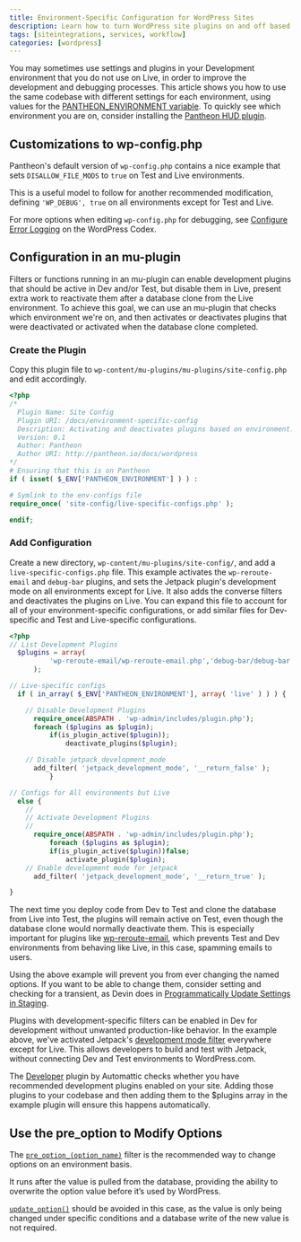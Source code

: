 ```yaml
---
title: Environment-Specific Configuration for WordPress Sites
description: Learn how to turn WordPress site plugins on and off based on the environment they are running on.
tags: [siteintegrations, services, workflow]
categories: [wordpress]
---
```

You may sometimes use settings and plugins in your Development environment that you do not use on Live, in order to improve the development and debugging processes. This article shows you how to use the same codebase with different settings for each environment, using values for the [PANTHEON_ENVIRONMENT variable](/docs/read-environment-config/).
To quickly see which environment you are on, consider installing the [Pantheon HUD plugin](https://wordpress.org/plugins/pantheon-hud/).

## Customizations to wp-config.php

Pantheon's default version of `wp-config.php` contains a nice example that sets `DISALLOW_FILE_MODS` to `true` on Test and Live environments.
<script src="//gist-it.appspot.com/https://github.com/pantheon-systems/wordpress/blob/master/wp-config.php?footer=minimal&slice=88:91"></script>

This is a useful model to follow for another recommended modification, defining `'WP_DEBUG', true` on all environments except for Test and Live.
<script src="//gist-it.appspot.com/https://github.com/pantheon-systems/pantheon-settings-examples/blob/master/wordpress/wp_debug_dev.wp-config.php?footer=minimal"></script>

For more options when editing `wp-config.php` for debugging, see [Configure Error Logging](https://codex.wordpress.org/Editing_wp-config.php#Configure_Error_Logging) on the WordPress Codex.

## Configuration in an mu-plugin
Filters or functions running in an mu-plugin can enable development plugins that should be active in Dev and/or Test, but disable them in Live, present extra work to reactivate them after a database clone from the Live environment. To achieve this goal, we can use an mu-plugin that checks which environment we're on, and then activates or deactivates plugins that were deactivated or activated when the database clone completed.

### Create the Plugin

Copy this plugin file to `wp-content/mu-plugins/mu-plugins/site-config.php` and edit accordingly.

```php
<?php
/*
  Plugin Name: Site Config
  Plugin URI: /docs/environment-specific-config
  Description: Activating and deactivates plugins based on environment.
  Version: 0.1
  Author: Pantheon
  Author URI: http://pantheon.io/docs/wordpress
*/
# Ensuring that this is on Pantheon
if ( isset( $_ENV['PANTHEON_ENVIRONMENT'] ) ) :

# Symlink to the env-configs file
require_once( 'site-config/live-specific-configs.php' );

endif;

```

### Add Configuration
Create a new directory, `wp-content/mu-plugins/site-config/`, and add a `live-specific-configs.php` file. This example activates the `wp-reroute-email` and `debug-bar` plugins, and sets the Jetpack plugin's development mode on all environments except for Live. It also adds the converse filters and deactivates the plugins on Live. You can expand this file to account for all of your environment-specific configurations, or add similar files for Dev-specific and Test and Live-specific configurations.

```php
<?php
// List Development Plugins
  $plugins = array(
          'wp-reroute-email/wp-reroute-email.php','debug-bar/debug-bar.php','developer/developer.php'
      );

// Live-specific configs
  if ( in_array( $_ENV['PANTHEON_ENVIRONMENT'], array( 'live' ) ) ) {

    // Disable Development Plugins
      require_once(ABSPATH . 'wp-admin/includes/plugin.php');
      foreach ($plugins as $plugin);
          if(is_plugin_active($plugin));
              deactivate_plugins($plugin);

    // Disable jetpack_development_mode
      add_filter( 'jetpack_development_mode', '__return_false' );
          }

// Configs for All environments but Live
  else {
    //
    // Activate Development Plugins
    //
      require_once(ABSPATH . 'wp-admin/includes/plugin.php');
          foreach ($plugins as $plugin);
          if(is_plugin_active($plugin))false;
              activate_plugin($plugin);
    // Enable development mode for jetpack
      add_filter( 'jetpack_development_mode', '__return_true' );

}

```

The next time you deploy code from Dev to Test and clone the database from Live into Test, the plugins will remain active on Test, even though the database clone would normally deactivate them. This is especially important for plugins like [wp-reroute-email](https://wordpress.org/plugins/wp-reroute-email/), which prevents Test and Dev environments from behaving like Live, in this case, spamming emails to users.

Using the above example will prevent you from ever changing the named options. If you want to be able to change them, consider setting and checking for a transient, as Devin does in [Programmatically Update Settings in Staging](http://wptheming.com/2015/08/programmatically-update-staging-settings/).

Plugins with development-specific filters can be enabled in Dev for development without unwanted production-like behavior. In the example above, we've activated Jetpack's [development mode filter](http://jetpack.me/support/development-mode/) everywhere except for Live. This allows developers to build and test with Jetpack, without connecting Dev and Test environments to WordPress.com.

The [Developer](https://wordpress.org/plugins/developer/) plugin by Automattic checks whether you have recommended development plugins enabled on your site. Adding those plugins to your codebase and then adding them to the $plugins array in the example plugin will ensure this happens automatically.

## Use the pre_option to Modify Options

The [`pre_option_(option_name)`](https://codex.wordpress.org/Plugin_API/Filter_Reference/pre_option_(option_name)) filter is the recommended way to change options on an environment basis.

It runs after the value is pulled from the database, providing the ability to overwrite the option value before it’s used by WordPress.

[`update_option()`](http://codex.wordpress.org/Function_Reference/update_option) should be avoided in this case, as the value is only being changed under specific conditions and a database write of the new value is not required.
